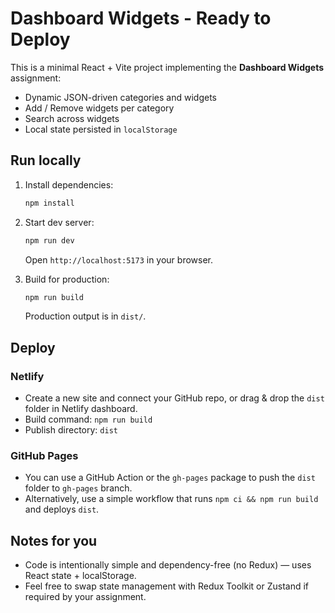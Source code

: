 # Dashboard Widgets - Ready to Deploy

This is a minimal React + Vite project implementing the **Dashboard Widgets** assignment:
- Dynamic JSON-driven categories and widgets
- Add / Remove widgets per category
- Search across widgets
- Local state persisted in `localStorage`

## Run locally

1. Install dependencies:
   ```bash
   npm install
   ```
2. Start dev server:
   ```bash
   npm run dev
   ```
   Open `http://localhost:5173` in your browser.

3. Build for production:
   ```bash
   npm run build
   ```
   Production output is in `dist/`.

## Deploy

### Netlify
- Create a new site and connect your GitHub repo, or drag & drop the `dist` folder in Netlify dashboard.
- Build command: `npm run build`
- Publish directory: `dist`

### GitHub Pages
- You can use a GitHub Action or the `gh-pages` package to push the `dist` folder to `gh-pages` branch.
- Alternatively, use a simple workflow that runs `npm ci && npm run build` and deploys `dist`.

## Notes for you
- Code is intentionally simple and dependency-free (no Redux) — uses React state + localStorage.
- Feel free to swap state management with Redux Toolkit or Zustand if required by your assignment.
